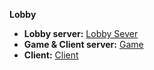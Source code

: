**Lobby** 

  * **Lobby server:** [Lobby Sever](lobby.md)
  * **Game & Client server:** [Game](game.md)
  * **Client:** [Client](client.md)